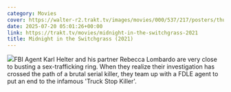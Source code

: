 ```yaml
---
category: Movies
cover: https://walter-r2.trakt.tv/images/movies/000/537/217/posters/thumb/df901940f0.jpg.webp
date: 2025-07-20 05:01:26+00:00
link: https://trakt.tv/movies/midnight-in-the-switchgrass-2021
title: Midnight in the Switchgrass (2021)
---
```


![](https://walter-r2.trakt.tv/images/movies/000/537/217/fanarts/thumb/d3a554d27a.jpg)FBI Agent Karl Helter and his partner Rebecca Lombardo are very close to busting a sex-trafficking ring. When they realize their investigation has crossed the path of a brutal serial killer, they team up with a FDLE agent to put an end to the infamous 'Truck Stop Killer'.

